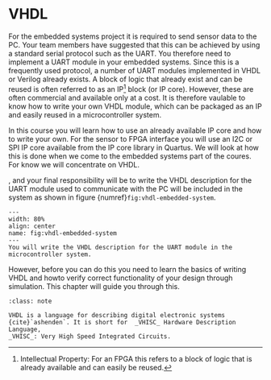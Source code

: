  # VHDL

For the embedded systems project it is required to send sensor data to the PC. Your team members have suggested that this can be achieved by using a standard serial protocol such as the UART. You therefore need to implement a UART module in your embedded systems. Since this is a frequently used protocol,
a number of UART modules implemented in VHDL or Verilog already exists. A block of logic that already exist and can be reused is often referred to as an IP[^ip] block (or IP core). However, these are often commercial and available only at a cost. It is therefore vaulable to know how to write your own VHDL module, which can be packaged as an IP and easily reused in a microcontroller system. 

In this course you will learn how to use an already available IP core and  how to write your own. For the sensor to FPGA interface you will use an I2C or SPI IP core available from the IP core library in Quartus. We will look at how this is done when we come to the embedded systems part of the coures. For know we will concentrate on VHDL. 

, and your final responsibility will be to write the VHDL description for the UART module used to communicate with the PC will be included in the system as shown in figure {numref}`fig:vhdl-embedded-system`. 


```{figure} ../images/project_embedded_system.png
---
width: 80%
align: center
name: fig:vhdl-embedded-system
---
You will write the VHDL description for the UART module in the microcontroller system.
```

However, before you can do this you need to learn the basics of writing VHDL and howto verify correct functionality of your design through simulation. This chapter will guide you through this. 

```{admonition} VHDL
:class: note

VHDL is a language for describing digital electronic systems {cite}`ashenden`. It is short for  _VHISC_ Hardware Description Language, 
_VHISC_: Very High Speed Integrated Circuits. 
```

[^ip]: Intellectual Property: For an FPGA this refers to a block of logic that is already available and can easily be reused.



